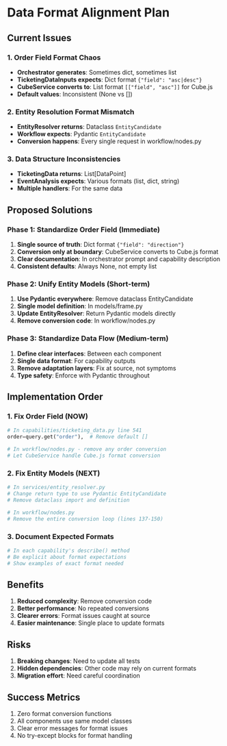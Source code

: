 # Data Format Alignment Plan

## Current Issues

### 1. Order Field Format Chaos
- **Orchestrator generates**: Sometimes dict, sometimes list
- **TicketingDataInputs expects**: Dict format `{"field": "asc|desc"}`
- **CubeService converts to**: List format `[["field", "asc"]]` for Cube.js
- **Default values**: Inconsistent (None vs [])

### 2. Entity Resolution Format Mismatch
- **EntityResolver returns**: Dataclass `EntityCandidate`
- **Workflow expects**: Pydantic `EntityCandidate`
- **Conversion happens**: Every single request in workflow/nodes.py

### 3. Data Structure Inconsistencies
- **TicketingData returns**: List[DataPoint]
- **EventAnalysis expects**: Various formats (list, dict, string)
- **Multiple handlers**: For the same data

## Proposed Solutions

### Phase 1: Standardize Order Field (Immediate)
1. **Single source of truth**: Dict format `{"field": "direction"}`
2. **Conversion only at boundary**: CubeService converts to Cube.js format
3. **Clear documentation**: In orchestrator prompt and capability description
4. **Consistent defaults**: Always None, not empty list

### Phase 2: Unify Entity Models (Short-term)
1. **Use Pydantic everywhere**: Remove dataclass EntityCandidate
2. **Single model definition**: In models/frame.py
3. **Update EntityResolver**: Return Pydantic models directly
4. **Remove conversion code**: In workflow/nodes.py

### Phase 3: Standardize Data Flow (Medium-term)
1. **Define clear interfaces**: Between each component
2. **Single data format**: For capability outputs
3. **Remove adaptation layers**: Fix at source, not symptoms
4. **Type safety**: Enforce with Pydantic throughout

## Implementation Order

### 1. Fix Order Field (NOW)
```python
# In capabilities/ticketing_data.py line 541
order=query.get("order"),  # Remove default []

# In workflow/nodes.py - remove any order conversion
# Let CubeService handle Cube.js format conversion
```

### 2. Fix Entity Models (NEXT)
```python
# In services/entity_resolver.py
# Change return type to use Pydantic EntityCandidate
# Remove dataclass import and definition

# In workflow/nodes.py
# Remove the entire conversion loop (lines 137-150)
```

### 3. Document Expected Formats
```python
# In each capability's describe() method
# Be explicit about format expectations
# Show examples of exact format needed
```

## Benefits
1. **Reduced complexity**: Remove conversion code
2. **Better performance**: No repeated conversions
3. **Clearer errors**: Format issues caught at source
4. **Easier maintenance**: Single place to update formats

## Risks
1. **Breaking changes**: Need to update all tests
2. **Hidden dependencies**: Other code may rely on current formats
3. **Migration effort**: Need careful coordination

## Success Metrics
1. Zero format conversion functions
2. All components use same model classes
3. Clear error messages for format issues
4. No try-except blocks for format handling